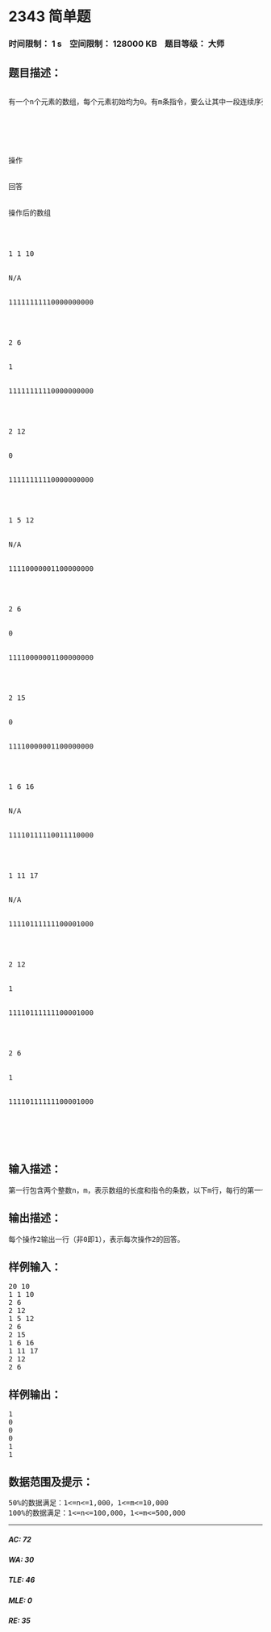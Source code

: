 # 2343 简单题   
### 时间限制： 1 s&nbsp;&nbsp;&nbsp;&nbsp;空间限制： 128000 KB&nbsp;&nbsp;&nbsp;&nbsp;题目等级： 大师  
## 题目描述：  

<pre>
 
有一个n个元素的数组，每个元素初始均为0。有m条指令，要么让其中一段连续序列数字反转——0变1，1变0（操作1），要么询问某个元素的值（操作2）。例如当n=20时，10条指令如下：
 





操作


回答


操作后的数组




1 1 10


N/A


11111111110000000000




2 6


1


11111111110000000000




2 12


0


11111111110000000000




1 5 12


N/A


11110000001100000000




2 6


0


11110000001100000000




2 15


0


11110000001100000000




1 6 16


N/A


11110111110011110000




1 11 17


N/A


11110111111100001000




2 12


1


11110111111100001000




2 6


1


11110111111100001000





</pre>
  
  
## 输入描述：  

<pre>
第一行包含两个整数n，m，表示数组的长度和指令的条数，以下m行，每行的第一个数t表示操作的种类。若t=1，则接下来有两个数L, R (L<=R)，表示区间[L, R]的每个数均反转；若t=2，则接下来只有一个数I，表示询问的下标。
</pre>
  
  
## 输出描述：  

<pre>
每个操作2输出一行（非0即1），表示每次操作2的回答。
</pre>
  
  
## 样例输入：  

<pre>
20 10
1 1 10
2 6
2 12
1 5 12
2 6
2 15
1 6 16
1 11 17
2 12
2 6
</pre>
  
  
## 样例输出：  

<pre>
1
0
0
0
1
1
</pre>
  
  
## 数据范围及提示：  

<pre>
50%的数据满足：1<=n<=1,000，1<=m<=10,000
100%的数据满足：1<=n<=100,000，1<=m<=500,000
</pre>
  
  
***  

##### AC: 72  
##### WA: 30  
##### TLE: 46  
##### MLE: 0  
##### RE: 35  
